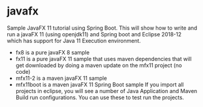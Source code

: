 # javafx
Sample JavaFX 11 tutorial using Spring Boot.
This will show how to write and run a javaFX 11 (using openjdk11) and Spring boot and Eclipse 2018-12 which has support for Java 11 Execution environment.
* fx8 is a pure javaFX 8 sample
* fx11 is a pure javaFX 11 sample that uses maven dependencies that will
get downloaded by doing a maven update on the mfx11 project (no code)
* mfx11-2 is a maven javaFX 11 sample
* mfx11boot is a maven javaFX 11 Spring Boot sample
If you import all projects in eclipse, you will see a number of Java Application and Maven Build run configurations.  You can use these to test run the projects.
